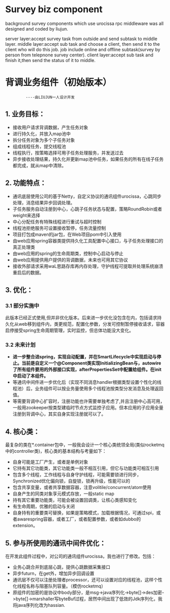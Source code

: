 # Survey biz component
background survey components which use urocissa rpc middleware was all designed and coded by liujun.

server layer:accept survey task from outside and send subtask to middle layer.
middle layer:accept sub task and choose a client, then send it to the client who will do this job.
              job include online and offline subtask(survey by person from telepnone survey center).
client layer:accept sub task and finish it,then send the status of it to middle.

# **背调业务组件**（初始版本）
             ----由LIUJUN一人设计开发

## 1. 业务目标：
   - 接收用户请求背调数据，产生任务对象
   - 进行持久化，并放入map池中
   - 拆分任务对象为多个子任务对象
   - 组成线程任务，提交线程池
   - 线程执行，按策略选择可用子任务处理服务，并发送过去
   - 异步接收处理结果，持久化并更新map池中任务，如果任务的所有在线子任务都完成，就从map中清除。
   
## 2. 功能特点：
   - 通讯底层使用公司的基于Netty，自定义协议的通讯组件urocissa，心跳同步处理，消息结果异步回调处理。
   - 子任务服务自动注册到中心，心跳子任务状态与配置，策略RoundRobin或者weight来选择
   - 中心分配任务有特殊线程进行重试与超时控制
   - 线程池拒绝服务可设置接收暂停，任务流量控制
   - 项目打包成maven的jar包，在Web项目pom中引入使用
   - 由web应用spring容器类提供持久化工具配置中心接口，与子任务处理接口的真正处理类
   - 由web应用的spring的生命周期类，控制中心启动与停止
   - 由web应用提供用户提供的背调数据，未来也可用其它协议
   - 接收外部请求采用waL思路存库再内存处理，守护线程可提取并处理系统崩溃重启后的数据。
   
## 3. 优化：
### 3.1 部分实施中
   此版本已经正式使用,但并非优化版本。后来进一步优化没包含在内，包括请求持久化从web移到组件内，类更规范，配置化参数，分发可控制暂停接收请求，容器启停接受spring生命周期管理，实时监控，但总体功能没大变化。
   
### 3.2 未来计划
   - **进一步整合进spring，实现自动配置，并在SmartLifecycle中实现启动与停止。当前是自定义一个@Component类实现InitializingBean与，autowire了所有组件要用的外部接口实现，afterPropertiesSet中配置给组件。在init中启动了本组件。**
   - 等通讯中间件进一步优化后（实现不同消息handler根据类型设置个性化的线程池）后，业务组件可以按业务量使用多个线程池按类型分发消息及处理返回值。
   - 等需要背调中心扩容时，注册功能也许需要单独考虑了,并且注册中心高可用，一般用zookeeper按类型建临时节点方式监控子应用。但本应用的子应用全量注册到背调中心，其实自身实现注册就可以了。

## 4. 核心类：
   最复杂的类在*.container包中，一般我会设计一个核心类统领全局(类似rocketmq中的controller类)，核心类的基本结构与考量如下：
   - 自身可能是工厂产生，或者是单例对象
   - 它持有其它功能类，其它功能类一般不相互引用，但它与功能类可相互引用
   - 包含多个线程，工作线程与自身守护线程，可能需要锁进行同步，Synchronized优化偏向锁，自旋锁，锁再升级，性能可以的
   - 包含共享变量，或者共享数据容器，注意volitile/concurrent/atom使用
   - 自身产生的同类对象享元模式存放，一般static map
   - 持有其它重要功能类，可能会被设置回调类，让核心类感知变化
   - 有生命周期，优雅的启动与关闭
   - 自身持有的重要类可替换，如果是策略模式，加载根据情况，可通过spi，或者awarespring容器，或者工厂，或者配置参数，或者如dubbo的extension。
   
## 5. 参与所使用的通讯中间件优化：
   在开发此组件过程中，对公司的通讯组件urocissa，我也进行了修改。包括：
   - 业务心跳合并到底层心跳，提供心跳数据采集接口
   - 异步futurn，在get外，增加异步回调设置
   - 通讯层不仅可以注册处理者processor，还可以设置对应的线程池，这样个性化线程名称与阻塞队列容量。（模仿rocketmq）
   - 原组件的加密的是协议中body部分，是msg->java序列化->byte[]->des加密->byte[]->marshaller写byteBuf过程，居然中间出现了低效的Jdk序列化，我将java序列化改为hassian.

